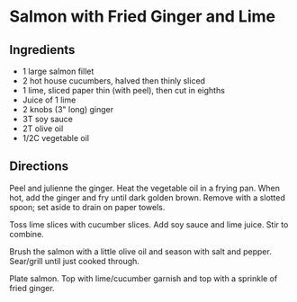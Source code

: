 # Salmon with Fried Ginger and Lime

## Ingredients
* 1 large salmon fillet
* 2 hot house cucumbers, halved then thinly sliced
* 1 lime, sliced paper thin (with peel), then cut in eighths
* Juice of 1 lime
* 2 knobs (3" long) ginger
* 3T soy sauce
* 2T olive oil
* 1/2C vegetable oil

## Directions
Peel and julienne the ginger. Heat the vegetable oil in a frying pan. When hot, add the ginger and fry until dark golden brown. Remove with a slotted spoon; set aside to drain on paper towels. 

Toss lime slices with cucumber slices. Add soy sauce and lime juice. Stir to combine. 

Brush the salmon with a little olive oil and season with salt and pepper. Sear/grill until just cooked through. 

Plate salmon. Top with lime/cucumber garnish and top with a sprinkle of fried ginger.
